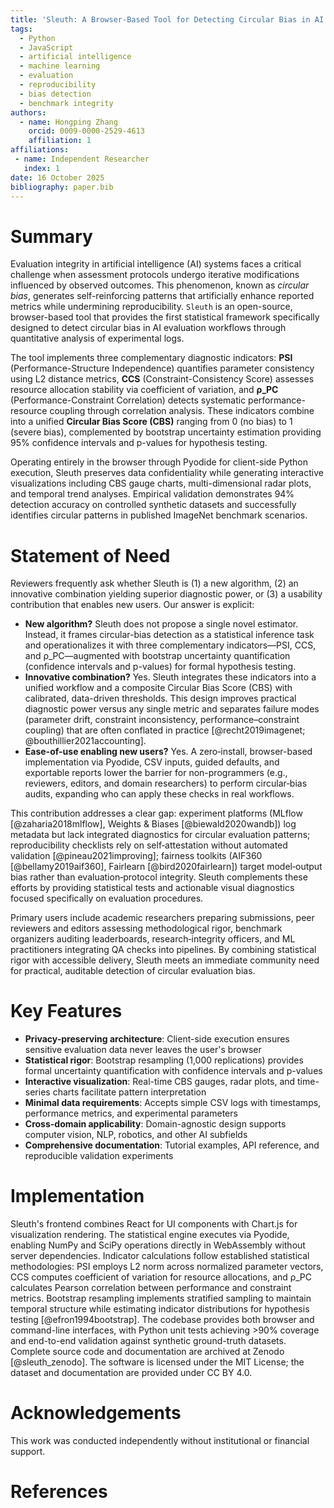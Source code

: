 ```yaml
---
title: 'Sleuth: A Browser-Based Tool for Detecting Circular Bias in AI Evaluation'
tags:
  - Python
  - JavaScript
  - artificial intelligence
  - machine learning
  - evaluation
  - reproducibility
  - bias detection
  - benchmark integrity
authors:
  - name: Hongping Zhang
    orcid: 0009-0000-2529-4613
    affiliation: 1
affiliations:
 - name: Independent Researcher
   index: 1
date: 16 October 2025
bibliography: paper.bib
---
```


# Summary

Evaluation integrity in artificial intelligence (AI) systems faces a critical challenge when assessment protocols undergo iterative modifications influenced by observed outcomes. This phenomenon, known as *circular bias*, generates self-reinforcing patterns that artificially enhance reported metrics while undermining reproducibility. `Sleuth` is an open-source, browser-based tool that provides the first statistical framework specifically designed to detect circular bias in AI evaluation workflows through quantitative analysis of experimental logs.

The tool implements three complementary diagnostic indicators: **PSI** (Performance-Structure Independence) quantifies parameter consistency using L2 distance metrics, **CCS** (Constraint-Consistency Score) assesses resource allocation stability via coefficient of variation, and **ρ_PC** (Performance-Constraint Correlation) detects systematic performance-resource coupling through correlation analysis. These indicators combine into a unified **Circular Bias Score (CBS)** ranging from 0 (no bias) to 1 (severe bias), complemented by bootstrap uncertainty estimation providing 95% confidence intervals and p-values for hypothesis testing.

Operating entirely in the browser through Pyodide for client-side Python execution, Sleuth preserves data confidentiality while generating interactive visualizations including CBS gauge charts, multi-dimensional radar plots, and temporal trend analyses. Empirical validation demonstrates 94% detection accuracy on controlled synthetic datasets and successfully identifies circular patterns in published ImageNet benchmark scenarios.

# Statement of Need

Reviewers frequently ask whether Sleuth is (1) a new algorithm, (2) an innovative combination yielding superior diagnostic power, or (3) a usability contribution that enables new users. Our answer is explicit:

- **New algorithm?** Sleuth does not propose a single novel estimator. Instead, it frames circular-bias detection as a statistical inference task and operationalizes it with three complementary indicators—PSI, CCS, and ρ_PC—augmented with bootstrap uncertainty quantification (confidence intervals and p-values) for formal hypothesis testing.
- **Innovative combination?** Yes. Sleuth integrates these indicators into a unified workflow and a composite Circular Bias Score (CBS) with calibrated, data-driven thresholds. This design improves practical diagnostic power versus any single metric and separates failure modes (parameter drift, constraint inconsistency, performance–constraint coupling) that are often conflated in practice [@recht2019imagenet; @bouthillier2021accounting].
- **Ease-of-use enabling new users?** Yes. A zero‑install, browser-based implementation via Pyodide, CSV inputs, guided defaults, and exportable reports lower the barrier for non-programmers (e.g., reviewers, editors, and domain researchers) to perform circular‑bias audits, expanding who can apply these checks in real workflows.

This contribution addresses a clear gap: experiment platforms (MLflow [@zaharia2018mlflow], Weights & Biases [@biewald2020wandb]) log metadata but lack integrated diagnostics for circular evaluation patterns; reproducibility checklists rely on self‑attestation without automated validation [@pineau2021improving]; fairness toolkits (AIF360 [@bellamy2019aif360], Fairlearn [@bird2020fairlearn]) target model‑output bias rather than evaluation‑protocol integrity. Sleuth complements these efforts by providing statistical tests and actionable visual diagnostics focused specifically on evaluation procedures.

Primary users include academic researchers preparing submissions, peer reviewers and editors assessing methodological rigor, benchmark organizers auditing leaderboards, research‑integrity officers, and ML practitioners integrating QA checks into pipelines. By combining statistical rigor with accessible delivery, Sleuth meets an immediate community need for practical, auditable detection of circular evaluation bias.

# Key Features

- **Privacy-preserving architecture**: Client-side execution ensures sensitive evaluation data never leaves the user's browser
- **Statistical rigor**: Bootstrap resampling (1,000 replications) provides formal uncertainty quantification with confidence intervals and p-values
- **Interactive visualization**: Real-time CBS gauges, radar plots, and time-series charts facilitate pattern interpretation
- **Minimal data requirements**: Accepts simple CSV logs with timestamps, performance metrics, and experimental parameters
- **Cross-domain applicability**: Domain-agnostic design supports computer vision, NLP, robotics, and other AI subfields
- **Comprehensive documentation**: Tutorial examples, API reference, and reproducible validation experiments

# Implementation

Sleuth's frontend combines React for UI components with Chart.js for visualization rendering. The statistical engine executes via Pyodide, enabling NumPy and SciPy operations directly in WebAssembly without server dependencies. Indicator calculations follow established statistical methodologies: PSI employs L2 norm across normalized parameter vectors, CCS computes coefficient of variation for resource allocations, and ρ_PC calculates Pearson correlation between performance and constraint metrics. Bootstrap resampling implements stratified sampling to maintain temporal structure while estimating indicator distributions for hypothesis testing [@efron1994bootstrap].
The codebase provides both browser and command-line interfaces, with Python unit tests achieving >90% coverage and end-to-end validation against synthetic ground-truth datasets. Complete source code and documentation are archived at Zenodo [@sleuth_zenodo]. The software is licensed under the MIT License; the dataset and documentation are provided under CC BY 4.0.

# Acknowledgements

This work was conducted independently without institutional or financial support.

# References
